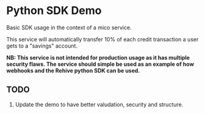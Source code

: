 # Python SDK Demo

Basic SDK usage in the context of a mico service.

This service will automatically transfer 10% of each credit transaction a user gets to a "savings" account.

**NB: This service is not intended for production usage as it has multiple security flaws. The service should simple be used as an example of how webhooks and the Rehive python SDK can be used.**

## TODO

1. Update the demo to have better valudation, security and structure.
